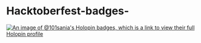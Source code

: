 # Hacktoberfest-badges-
[![An image of @101sania's Holopin badges, which is a link to view their full Holopin profile](https://holopin.me/101sania)](https://holopin.io/@101sania)
